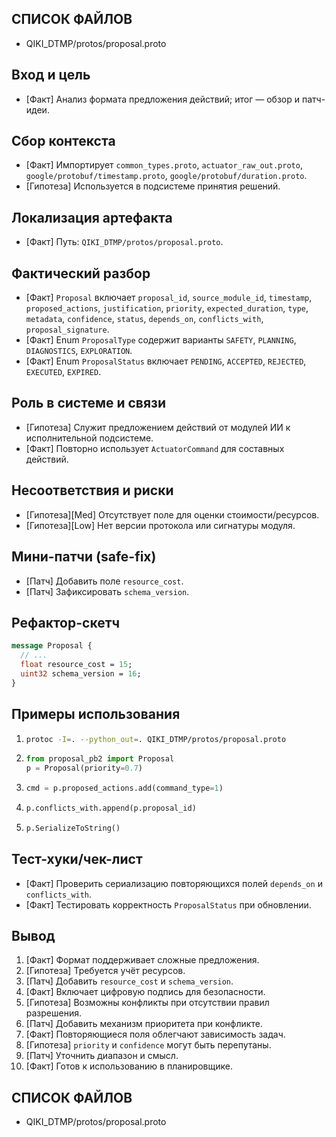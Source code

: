## СПИСОК ФАЙЛОВ
- QIKI_DTMP/protos/proposal.proto

## Вход и цель
- [Факт] Анализ формата предложения действий; итог — обзор и патч-идеи.

## Сбор контекста
- [Факт] Импортирует `common_types.proto`, `actuator_raw_out.proto`, `google/protobuf/timestamp.proto`, `google/protobuf/duration.proto`.
- [Гипотеза] Используется в подсистеме принятия решений.

## Локализация артефакта
- [Факт] Путь: `QIKI_DTMP/protos/proposal.proto`.

## Фактический разбор
- [Факт] `Proposal` включает `proposal_id`, `source_module_id`, `timestamp`, `proposed_actions`, `justification`, `priority`, `expected_duration`, `type`, `metadata`, `confidence`, `status`, `depends_on`, `conflicts_with`, `proposal_signature`.
- [Факт] Enum `ProposalType` содержит варианты `SAFETY`, `PLANNING`, `DIAGNOSTICS`, `EXPLORATION`.
- [Факт] Enum `ProposalStatus` включает `PENDING`, `ACCEPTED`, `REJECTED`, `EXECUTED`, `EXPIRED`.

## Роль в системе и связи
- [Гипотеза] Служит предложением действий от модулей ИИ к исполнительной подсистеме.
- [Факт] Повторно использует `ActuatorCommand` для составных действий.

## Несоответствия и риски
- [Гипотеза][Med] Отсутствует поле для оценки стоимости/ресурсов.
- [Гипотеза][Low] Нет версии протокола или сигнатуры модуля.

## Мини-патчи (safe-fix)
- [Патч] Добавить поле `resource_cost`.
- [Патч] Зафиксировать `schema_version`.

## Рефактор-скетч
```proto
message Proposal {
  // ...
  float resource_cost = 15;
  uint32 schema_version = 16;
}
```

## Примеры использования
1. ```bash
   protoc -I=. --python_out=. QIKI_DTMP/protos/proposal.proto
   ```
2. ```python
   from proposal_pb2 import Proposal
   p = Proposal(priority=0.7)
   ```
3. ```python
   cmd = p.proposed_actions.add(command_type=1)
   ```
4. ```python
   p.conflicts_with.append(p.proposal_id)
   ```
5. ```python
   p.SerializeToString()
   ```

## Тест-хуки/чек-лист
- [Факт] Проверить сериализацию повторяющихся полей `depends_on` и `conflicts_with`.
- [Факт] Тестировать корректность `ProposalStatus` при обновлении.

## Вывод
1. [Факт] Формат поддерживает сложные предложения.
2. [Гипотеза] Требуется учёт ресурсов.
3. [Патч] Добавить `resource_cost` и `schema_version`.
4. [Факт] Включает цифровую подпись для безопасности.
5. [Гипотеза] Возможны конфликты при отсутствии правил разрешения.
6. [Патч] Добавить механизм приоритета при конфликте.
7. [Факт] Повторяющиеся поля облегчают зависимость задач.
8. [Гипотеза] `priority` и `confidence` могут быть перепутаны.
9. [Патч] Уточнить диапазон и смысл.
10. [Факт] Готов к использованию в планировщике.

## СПИСОК ФАЙЛОВ
- QIKI_DTMP/protos/proposal.proto
